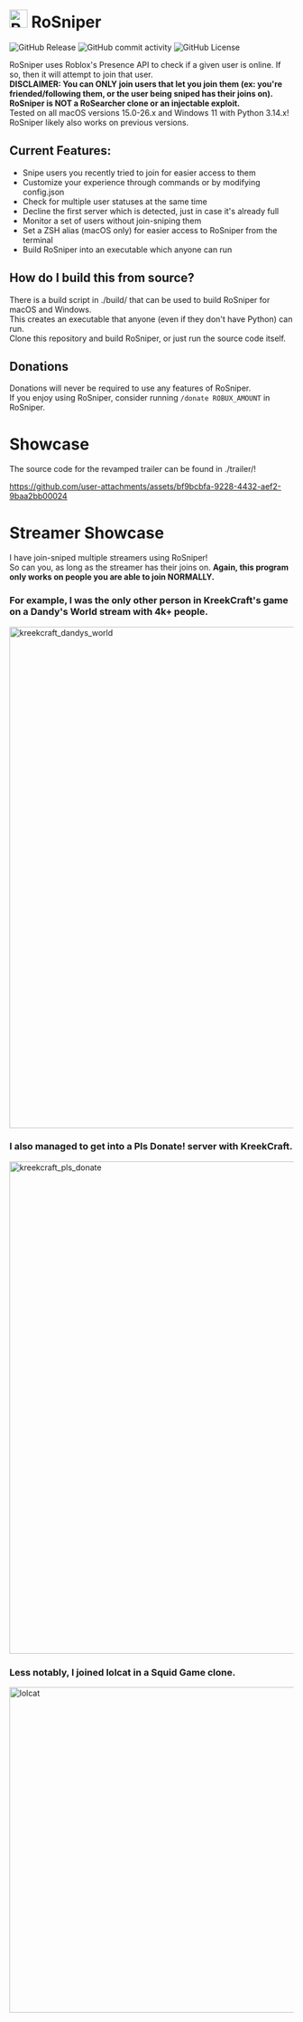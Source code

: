 # <img width="32" height="32" alt="RoSniper" src="https://github.com/user-attachments/assets/628445a0-5e54-41b6-ba5e-dbe9ab6864e0" /> RoSniper

![GitHub Release](https://img.shields.io/github/v/release/introvertednoob/RoSniper)
![GitHub commit activity](https://img.shields.io/github/commit-activity/w/introvertednoob/RoSniper)
![GitHub License](https://img.shields.io/github/license/introvertednoob/RoSniper)

RoSniper uses Roblox's Presence API to check if a given user is online. If so, then it will attempt to join that user.</br>
**DISCLAIMER: You can ONLY join users that let you join them (ex: you're friended/following them, or the user being sniped has their joins on). RoSniper is NOT a RoSearcher clone or an injectable exploit.**</br>
Tested on all macOS versions 15.0-26.x and Windows 11 with Python 3.14.x! RoSniper likely also works on previous versions.

## Current Features:
- Snipe users you recently tried to join for easier access to them
- Customize your experience through commands or by modifying config.json
- Check for multiple user statuses at the same time
- Decline the first server which is detected, just in case it's already full
- Monitor a set of users without join-sniping them
- Set a ZSH alias (macOS only) for easier access to RoSniper from the terminal
- Build RoSniper into an executable which anyone can run

## How do I build this from source?
There is a build script in ./build/ that can be used to build RoSniper for macOS and Windows.</br>
This creates an executable that anyone (even if they don't have Python) can run.</br>
Clone this repository and build RoSniper, or just run the source code itself.</br>

## Donations
Donations will never be required to use any features of RoSniper.</br>
If you enjoy using RoSniper, consider running `/donate ROBUX_AMOUNT` in RoSniper.

# Showcase
The source code for the revamped trailer can be found in ./trailer/!</br>

https://github.com/user-attachments/assets/bf9bcbfa-9228-4432-aef2-9baa2bb00024

# Streamer Showcase
I have join-sniped multiple streamers using RoSniper!</br>
So can you, as long as the streamer has their joins on. **Again, this program only works on people you are able to join NORMALLY.**</br>

### For example, I was the only other person in KreekCraft's game on a Dandy's World stream with 4k+ people.</br>
<img width="1543" height="887" alt="kreekcraft_dandys_world" src="https://github.com/user-attachments/assets/7f9ed94f-2686-4fda-8355-ce01856bd939" />

### I also managed to get into a Pls Donate! server with KreekCraft.</br>
<img width="1372" height="871" alt="kreekcraft_pls_donate" src="https://github.com/user-attachments/assets/e56e70d4-e9b4-4011-9092-bf0097b48bf9" /></br>

### Less notably, I joined lolcat in a Squid Game clone.</br>
<img width="772" height="576" alt="lolcat" src="https://github.com/user-attachments/assets/ef34ed8b-636a-4543-86bd-08f2e17e1708" /></br>
